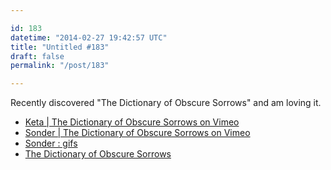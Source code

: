 ```yaml
---

id: 183
datetime: "2014-02-27 19:42:57 UTC"
title: "Untitled #183"
draft: false
permalink: "/post/183"

---
```


Recently discovered "The Dictionary of Obscure Sorrows" and am loving it. 

 
 * [Keta | The Dictionary of Obscure Sorrows on Vimeo](https://vimeo.com/83258629)
 * [Sonder | The Dictionary of Obscure Sorrows on Vimeo](https://web.archive.org/web/20141022192001/http://vimeo.com/80318195)
 * [Sonder : gifs](http://www.reddit.com/r/gifs/comments/15qb24/sonder/)
 * [The Dictionary of Obscure Sorrows](https://www.dictionaryofobscuresorrows.com/)



